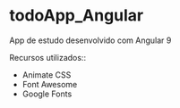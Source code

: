 # todoApp_Angular
App de estudo desenvolvido com Angular 9

Recursos utilizados::

 * Animate CSS
 * Font Awesome
 * Google Fonts
